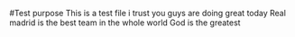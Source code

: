 #Test purpose
This is a test file
i trust you guys are doing great today
Real madrid is the best team in the whole world
God is the greatest
